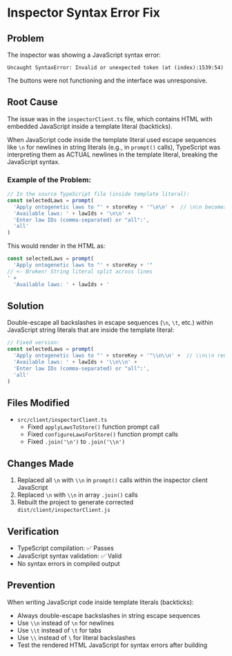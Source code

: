 # Inspector Syntax Error Fix

## Problem
The inspector was showing a JavaScript syntax error:
```
Uncaught SyntaxError: Invalid or unexpected token (at (index):1539:54)
```

The buttons were not functioning and the interface was unresponsive.

## Root Cause
The issue was in the `inspectorClient.ts` file, which contains HTML with embedded JavaScript inside a template literal (backticks).

When JavaScript code inside the template literal used escape sequences like `\n` for newlines in string literals (e.g., in `prompt()` calls), TypeScript was interpreting them as ACTUAL newlines in the template literal, breaking the JavaScript syntax.

### Example of the Problem:
```javascript
// In the source TypeScript file (inside template literal):
const selectedLaws = prompt(
  'Apply ontogenetic laws to "' + storeKey + '"\n\n' +  // \n\n becomes actual newlines!
  'Available laws: ' + lawIds + '\n\n' +
  'Enter law IDs (comma-separated) or "all":',
  'all'
)
```

This would render in the HTML as:
```javascript
const selectedLaws = prompt(
  'Apply ontogenetic laws to "' + storeKey + '"
// <- Broken! String literal split across lines
' +
  'Available laws: ' + lawIds + '
```

## Solution
Double-escape all backslashes in escape sequences (`\n`, `\t`, etc.) within JavaScript string literals that are inside the template literal:

```javascript
// Fixed version:
const selectedLaws = prompt(
  'Apply ontogenetic laws to "' + storeKey + '"\\n\\n' +  // \\n\\n renders as \n\n
  'Available laws: ' + lawIds + '\\n\\n' +
  'Enter law IDs (comma-separated) or "all":',
  'all'
)
```

## Files Modified
- `src/client/inspectorClient.ts`
  - Fixed `applyLawsToStore()` function prompt call
  - Fixed `configureLawsForStore()` function prompt calls
  - Fixed `.join('\n')` to `.join('\\n')`

## Changes Made
1. Replaced all `\n` with `\\n` in `prompt()` calls within the inspector client JavaScript
2. Replaced `\n` with `\\n` in array `.join()` calls
3. Rebuilt the project to generate corrected `dist/client/inspectorClient.js`

## Verification
- TypeScript compilation: ✅ Passes
- JavaScript syntax validation: ✅ Valid
- No syntax errors in compiled output

## Prevention
When writing JavaScript code inside template literals (backticks):
- Always double-escape backslashes in string escape sequences
- Use `\\n` instead of `\n` for newlines
- Use `\\t` instead of `\t` for tabs
- Use `\\` instead of `\` for literal backslashes
- Test the rendered HTML JavaScript for syntax errors after building
